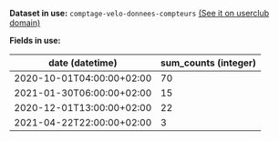 **Dataset in use:** `comptage-velo-donnees-compteurs` [(See it on userclub domain)](https://userclub.opendatasoft.com/explore/dataset/comptage-velo-donnees-compteurs/table/)

**Fields in use:** 

| date (datetime) | sum_counts (integer)|
|---|---|
|2020-10-01T04:00:00+02:00|70|
|2021-01-30T06:00:00+02:00|15|
|2020-12-01T13:00:00+02:00|22|
|2021-04-22T22:00:00+02:00|3|